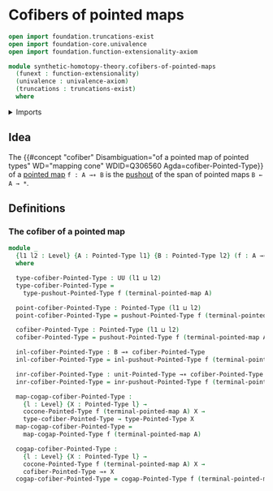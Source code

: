 # Cofibers of pointed maps

```agda
open import foundation.truncations-exist
open import foundation-core.univalence
open import foundation.function-extensionality-axiom

module synthetic-homotopy-theory.cofibers-of-pointed-maps
  (funext : function-extensionality)
  (univalence : univalence-axiom)
  (truncations : truncations-exist)
  where
```

<details><summary>Imports</summary>

```agda
open import foundation.universe-levels

open import structured-types.pointed-maps funext univalence truncations
open import structured-types.pointed-types
open import structured-types.pointed-unit-type funext univalence truncations

open import synthetic-homotopy-theory.cocones-under-pointed-span-diagrams funext univalence truncations
open import synthetic-homotopy-theory.pushouts-of-pointed-types funext univalence truncations
```

</details>

## Idea

The
{{#concept "cofiber" Disambiguation="of a pointed map of pointed types" WD="mapping cone" WDID=Q306560 Agda=cofiber-Pointed-Type}}
of a [pointed map](structured-types.pointed-maps.md) `f : A →∗ B` is the
[pushout](synthetic-homotopy-theory.pushouts-of-pointed-types.md) of the span of
pointed maps `B ← A → *`.

## Definitions

### The cofiber of a pointed map

```agda
module _
  {l1 l2 : Level} {A : Pointed-Type l1} {B : Pointed-Type l2} (f : A →∗ B)
  where

  type-cofiber-Pointed-Type : UU (l1 ⊔ l2)
  type-cofiber-Pointed-Type =
    type-pushout-Pointed-Type f (terminal-pointed-map A)

  point-cofiber-Pointed-Type : Pointed-Type (l1 ⊔ l2)
  point-cofiber-Pointed-Type = pushout-Pointed-Type f (terminal-pointed-map A)

  cofiber-Pointed-Type : Pointed-Type (l1 ⊔ l2)
  cofiber-Pointed-Type = pushout-Pointed-Type f (terminal-pointed-map A)

  inl-cofiber-Pointed-Type : B →∗ cofiber-Pointed-Type
  inl-cofiber-Pointed-Type = inl-pushout-Pointed-Type f (terminal-pointed-map A)

  inr-cofiber-Pointed-Type : unit-Pointed-Type →∗ cofiber-Pointed-Type
  inr-cofiber-Pointed-Type = inr-pushout-Pointed-Type f (terminal-pointed-map A)

  map-cogap-cofiber-Pointed-Type :
    {l : Level} {X : Pointed-Type l} →
    cocone-Pointed-Type f (terminal-pointed-map A) X →
    type-cofiber-Pointed-Type → type-Pointed-Type X
  map-cogap-cofiber-Pointed-Type =
    map-cogap-Pointed-Type f (terminal-pointed-map A)

  cogap-cofiber-Pointed-Type :
    {l : Level} {X : Pointed-Type l} →
    cocone-Pointed-Type f (terminal-pointed-map A) X →
    cofiber-Pointed-Type →∗ X
  cogap-cofiber-Pointed-Type = cogap-Pointed-Type f (terminal-pointed-map A)
```
